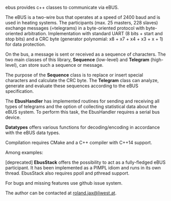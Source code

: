 ebus provides c++ classes to communicate via eBUS.

The eBUS is a two-wire bus that operates at a speed of 2400 baud and is used in heating systems. 
The participants (max. 25 masters, 228 slaves) exchange messages (=telegrams) in a byte-oriented
protocol with byte-oriented arbitration. Implementation with standard UART (8 bits + start and stop bits)
and a CRC byte (generator polynomial: x8 + x7 + x4 + x3 + x + 1) for data protection.

On the bus, a message is sent or received as a sequence of characters. The two main classes of this 
library, **Sequence** (low-level) and **Telegram** (high-level), can store such a sequence or message.

The purpose of the **Sequence** class is to replace or insert special characters and calculate the CRC byte. 
The **Telegram** class can analyze, generate and evaluate these sequences according to the eBUS specification.

The **EbusHandler** has implemented routines for sending and receiving all types of telegrams and the option 
of collecting statistical data about the eBUS system. To perform this task, the EbusHandler requires a serial 
bus device.

**Datatypes** offers various functions for decoding/encoding in accordance with the eBUS data types.

Compilation requires CMake and a C++ compiler with C++14 support. 

Among examples:

[deprecated] **EbusStack** offers the possibility to act as a fully-fledged eBUS participant. It has been implemented
as a PIMPL idiom and runs in its own thread. EbusStack also requires ppoll and pthread support.


For bugs and missing features use github issue system.

The author can be contacted at roland.jax@liwest.at.
